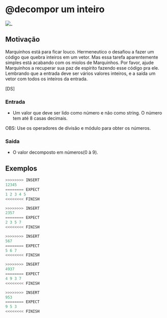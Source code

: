 # @decompor um inteiro

![_](https://raw.githubusercontent.com/qxcodefup/arcade/master/base/decompor/cover.jpg)

## Motivação

Marquinhos está para ficar louco. Hermeneutico o desafiou a fazer um código
que quebra inteiros em um vetor. Mas essa tarefa aparentemente simples está
acabando com os miolos de Marquinhos. Por favor, ajude Marquinhos a recuperar
sua paz de espírito fazendo esse código pra ele. Lembrando que a entrada deve
ser vários valores inteiros, e a saída um vetor com todos os inteiros da entrada.

\[DS\]  

### Entrada

- Um valor que deve ser lido como número e não como string. O número tem até 8 casas decimais.

OBS: Use os operadores de divisão e módulo para obter os números.  

### Saida

- O valor decomposto em números(0 à 9).
  
## Exemplos

``` py
>>>>>>>> INSERT
12345
======== EXPECT
1 2 3 4 5
<<<<<<<< FINISH
```

```py
>>>>>>>> INSERT
2357
======== EXPECT
2 3 5 7
<<<<<<<< FINISH
```

```py
>>>>>>>> INSERT
567
======== EXPECT
5 6 7
<<<<<<<< FINISH
```

```py
>>>>>>>> INSERT
4937
======== EXPECT
4 9 3 7
<<<<<<<< FINISH
```

```py
>>>>>>>> INSERT
953
======== EXPECT
9 5 3
<<<<<<<< FINISH
```
